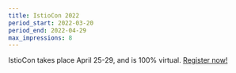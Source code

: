 ```yaml
---
title: IstioCon 2022
period_start: 2022-03-20
period_end: 2022-04-29
max_impressions: 8
---
```


IstioCon takes place April 25-29, and is 100% virtual. [Register now!](https://events.istio.io/istiocon-2022/)
